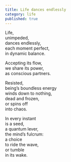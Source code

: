 ```yaml
---
title: Life dances endlessly
category: life
published: true
---
```


Life,   
unimpeded,   
dances endlessly,  
each moment perfect,  
in dynamic balance.  
  
Accepting its flow,  
we share its power,  
as conscious partners.  
  
Resisted,  
being’s boundless energy  
winds down to nothing,  
dead and frozen,  
or spins off  
into chaos.  
  
In every instant  
is a seed,  
a quantum lever,  
the mind’s fulcrum:  
a choice    
to ride the wave,  
or tumble   
in its wake.
